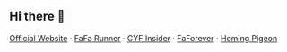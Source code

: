 ## Hi there 👋

[Official Website](https://chenyifaer.com) · [FaFa Runner](https://chenyifaer.com/fafa-runner) · [CYF Insider](https://chenyifaer.com/join) · [FaForever](https://chenyifaer.com/faforever) · [Homing Pigeon](https://chenyifaer.com/homing-pigeon)
